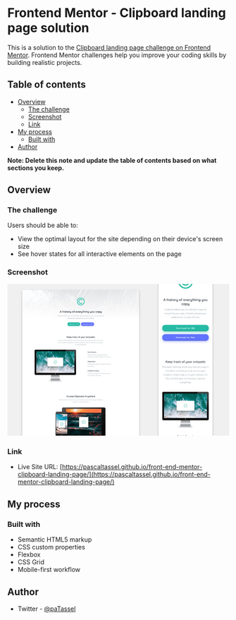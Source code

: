 # Frontend Mentor - Clipboard landing page solution

This is a solution to the [Clipboard landing page challenge on Frontend Mentor](https://www.frontendmentor.io/challenges/clipboard-landing-page-5cc9bccd6c4c91111378ecb9). Frontend Mentor challenges help you improve your coding skills by building realistic projects. 

## Table of contents

- [Overview](#overview)
  - [The challenge](#the-challenge)
  - [Screenshot](#screenshot)
  - [Link](#link)
- [My process](#my-process)
  - [Built with](#built-with)
- [Author](#author)

**Note: Delete this note and update the table of contents based on what sections you keep.**

## Overview

### The challenge

Users should be able to:

- View the optimal layout for the site depending on their device's screen size
- See hover states for all interactive elements on the page

### Screenshot

![](./screenshot.jpg)

### Link

- Live Site URL: [https://pascaltassel.github.io/front-end-mentor-clipboard-landing-page/](https://pascaltassel.github.io/front-end-mentor-clipboard-landing-page/)

## My process

### Built with

- Semantic HTML5 markup
- CSS custom properties
- Flexbox
- CSS Grid
- Mobile-first workflow

## Author

- Twitter - [@paTassel](https://www.twitter.com/patassel)